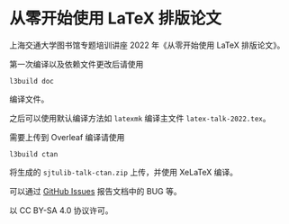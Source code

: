# 从零开始使用 LaTeX 排版论文

上海交通大学图书馆专题培训讲座 2022 年《从零开始使用 LaTeX 排版论文》。

第一次编译以及依赖文件更改后请使用
```
l3build doc
```
编译文件。

之后可以使用默认编译方法如 `latexmk` 编译主文件 `latex-talk-2022.tex`。

需要上传到 Overleaf 编译请使用
```
l3build ctan
```
将生成的 `sjtulib-talk-ctan.zip` 上传，并使用 XeLaTeX 编译。

可以通过 [GitHub Issues](https://github.com/sjtug/sjtulib-latex-talk/issues) 报告文档中的 BUG 等。

以 CC BY-SA 4.0 协议许可。

